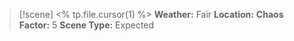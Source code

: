 > [!scene] <% tp.file.cursor(1) %>
> **Weather:** Fair
> **Location:** 
> **Chaos Factor:** 5
> **Scene Type:** Expected